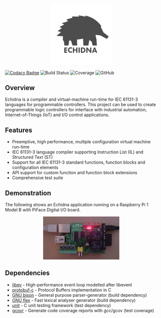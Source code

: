 <p align="center"><img width="40%" src="https://github.com/61131/echidna/blob/master/media/logo.jpg?raw=true" /></p>

[![Codacy Badge](https://img.shields.io/codacy/grade/32bc0e41e0234262b81b82043babd41e)](https://www.codacy.com/manual/rcasey/echidna) ![Build Status](https://img.shields.io/circleci/build/github/61131/echidna/master) ![Coverage](https://img.shields.io/codecov/c/github/61131/echidna) ![GitHub](https://img.shields.io/github/license/61131/echidna)

## Overview

Echidna is a compiler and virtual-machine run-time for IEC 61131-3 languages for programmable controllers. This project can be used to create programmable logic controllers for interface with industrial automation, Internet-of-Things (IoT) and I/O control applications. 

## Features

-   Preemptive, high performance, multiple configuration virtual machine run-time
-   IEC 61131-3 language compiler supporting Instruction List (IL) and Structured Text (ST)
-   Support for all IEC 61131-3 standard functions, function blocks and configuration elements
-   API support for custom function and function block extensions
-   Comprehensive test suite

## Demonstration

The following shows an Echidna application running on a Raspberry Pi 1 Model B with PiFace Digital I/O board.

<p align="center"><a href="https://www.youtube.com/watch?v=a_vYcMlqOW0"><img width="50%" src="https://github.com/61131/echidna/blob/master/media/raspberrypi.gif?raw=true" /></a></p>

## Dependencies

-   [libev](https://github.com/enki/libev) - High-performance event loop modelled after libevent
-   [protobuf-c](https://github.com/protobuf-c/protobuf-c) - Protocol Buffers implementation in C
-   [GNU bison](https://www.gnu.org/software/bison/) - General purpose parser-generator (build dependency)
-   [GNU flex](https://github.com/westes/flex) - Fast lexical analyser generator (build dependency)
-   [µnit](https://github.com/nemequ/munit/) - C unit testing framework (test dependency)
-   [gcovr](https://github.com/gcovr/gcovr) - Generate code coverage reports with gcc/gcov (test coverage)
